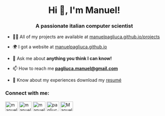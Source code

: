 <h1 align="center">Hi 👋, I'm Manuel!</h1>
<h3 align="center">A passionate italian computer scientist</h3>

<!--
- 🔭 I’m currently working on **my master's thesis**

- 🌱 I’m currently learning **JavaScript, Angular, GraphQL and computer graphics topics (displacement mapping, ...)**

- 👨🏻‍💻 I’m currently working as **software engineer**

- 📚 I'm currently studying for my master's degree at [university of milan](https://www.unimi.it/en/education/computer-science-master)
-->
- 👨‍💻 All of my projects are available at [manuelpagliuca.github.io/projects](https://manuelpagliuca.github.io/#projects)

- 🌍 I got a website at [manuelpagliuca.github.io](https://manuelpagliuca.github.io)

- 💬 Ask me about **anything you think I can know!**

- 📫 How to reach me **pagliuca.manuel@gmail.com**

- 📄 Know about my experiences download my [resumé](https://manuelpagliuca.github.io/uploads/CV_SWE_JUNIOR.pdf)

<h3 align="left">Connect with me:</h3>
<p align="left">
<a href="https://linkedin.com/in/manuelpagliuca" target="blank"><img align="center" src="https://raw.githubusercontent.com/rahuldkjain/github-profile-readme-generator/master/src/images/icons/Social/linked-in-alt.svg" alt="manuelpagliuca" height="30" width="40" /></a>
<a href="https://leetcode.com/manuelpagliuca/" target="blank"><img align="center" src="https://raw.githubusercontent.com/rahuldkjain/github-profile-readme-generator/master/src/images/icons/Social/leet-code.svg" alt="manuelpagliuca" height="30" width="40" /></a>
<a href="https://twitter.com/pagliucamanuel" target="blank"><img align="center" src="https://raw.githubusercontent.com/rahuldkjain/github-profile-readme-generator/master/src/images/icons/Social/twitter.svg" alt="manuelpagliuca" height="30" width="40" /></a>
<a href="https://instagram.com/pagliucamanuel" target="blank"><img align="center" src="https://raw.githubusercontent.com/rahuldkjain/github-profile-readme-generator/master/src/images/icons/Social/instagram.svg" alt="pagliucamanuel" height="30" width="40" /></a>
<a href="https://discord.gg/Manuel Pagliuca#3710" target="blank"><img align="center" src="https://raw.githubusercontent.com/rahuldkjain/github-profile-readme-generator/master/src/images/icons/Social/discord.svg" alt="Manuel Pagliuca#3710" height="30" width="40" /></a>
</p>
